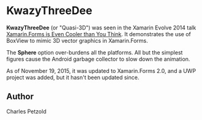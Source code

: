 KwazyThreeDee
=============

**KwazyThreeDee** (or "Quasi-3D") was seen in the Xamarin Evolve 2014 talk [Xamarin.Forms is Even Cooler than You Think](https://www.youtube.com/watch?v=79SdhVjBwh0). 
It demonstrates the use of BoxView to mimic 3D vector graphics in Xamarin.Forms. 

The **Sphere** option over-burdens all the platforms. All but the simplest figures cause the Android garbage collector to slow down the animation.

As of November 19, 2015, it was updated to Xamarin.Forms 2.0, and a UWP project was added, but it hasn't been updated since.


Author
------

Charles Petzold

